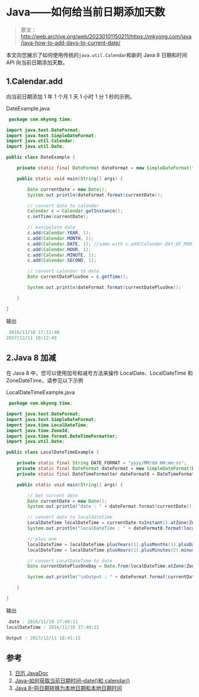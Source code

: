 # Java——如何给当前日期添加天数

> 原文：<http://web.archive.org/web/20230101150211/https://mkyong.com/java/java-how-to-add-days-to-current-date/>

本文向您展示了如何使用传统的`java.util.Calendar`和新的 Java 8 日期和时间 API 向当前日期添加天数。

## 1.Calendar.add

向当前日期添加 1 年 1 个月 1 天 1 小时 1 分 1 秒的示例。

DateExample.java

```java
 package com.mkyong.time;

import java.text.DateFormat;
import java.text.SimpleDateFormat;
import java.util.Calendar;
import java.util.Date;

public class DateExample {

    private static final DateFormat dateFormat = new SimpleDateFormat("yyyy/MM/dd HH:mm:ss");

    public static void main(String[] args) {

        Date currentDate = new Date();
        System.out.println(dateFormat.format(currentDate));

        // convert date to calendar
        Calendar c = Calendar.getInstance();
        c.setTime(currentDate);

        // manipulate date
        c.add(Calendar.YEAR, 1);
        c.add(Calendar.MONTH, 1);
        c.add(Calendar.DATE, 1); //same with c.add(Calendar.DAY_OF_MONTH, 1);
        c.add(Calendar.HOUR, 1);
        c.add(Calendar.MINUTE, 1);
        c.add(Calendar.SECOND, 1);

        // convert calendar to date
        Date currentDatePlusOne = c.getTime();

        System.out.println(dateFormat.format(currentDatePlusOne));

    }

} 
```

输出

```java
 2016/11/10 17:11:48
2017/12/11 18:12:49 
```

## 2.Java 8 加减

在 Java 8 中，您可以使用加号和减号方法来操作 LocalDate、LocalDateTime 和 ZoneDateTime，请参见以下示例

LocalDateTimeExample.java

```java
 package com.mkyong.time;

import java.text.DateFormat;
import java.text.SimpleDateFormat;
import java.time.LocalDateTime;
import java.time.ZoneId;
import java.time.format.DateTimeFormatter;
import java.util.Date;

public class LocalDateTimeExample {

    private static final String DATE_FORMAT = "yyyy/MM/dd HH:mm:ss";
    private static final DateFormat dateFormat = new SimpleDateFormat(DATE_FORMAT);
    private static final DateTimeFormatter dateFormat8 = DateTimeFormatter.ofPattern(DATE_FORMAT);

    public static void main(String[] args) {

		// Get current date
        Date currentDate = new Date();
        System.out.println("date : " + dateFormat.format(currentDate));

        // convert date to localdatetime
        LocalDateTime localDateTime = currentDate.toInstant().atZone(ZoneId.systemDefault()).toLocalDateTime();
        System.out.println("localDateTime : " + dateFormat8.format(localDateTime));

        // plus one
        localDateTime = localDateTime.plusYears(1).plusMonths(1).plusDays(1);
        localDateTime = localDateTime.plusHours(1).plusMinutes(2).minusMinutes(1).plusSeconds(1);

        // convert LocalDateTime to date
        Date currentDatePlusOneDay = Date.from(localDateTime.atZone(ZoneId.systemDefault()).toInstant());

        System.out.println("\nOutput : " + dateFormat.format(currentDatePlusOneDay));

    }

} 
```

输出

```java
 date : 2016/11/10 17:40:11
localDateTime : 2016/11/10 17:40:11

Output : 2017/12/11 18:41:12 
```

## 参考

1.  [日历 JavaDoc](http://web.archive.org/web/20221006190628/https://docs.oracle.com/javase/8/docs/api/java/util/Calendar.html)
2.  [Java–如何获取当前日期时间–date()和 calendar()](http://web.archive.org/web/20221006190628/https://www.mkyong.com/java/java-how-to-get-current-date-time-date-and-calender/)
3.  [Java 8–将日期转换为本地日期和本地日期时间](http://web.archive.org/web/20221006190628/https://www.mkyong.com/java8/java-8-convert-date-to-localdate-and-localdatetime/)

<input type="hidden" id="mkyong-current-postId" value="14073">